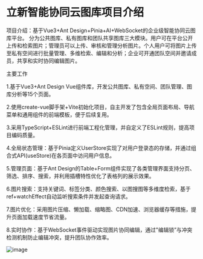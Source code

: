 # 立新智能协同云图库项目介绍

项目介绍：基于Vue3+Ant Design+Pinia+AI+WebSocket的企业级智能协同云图库平台。
分为公共图库、私有图库和团队共享图库三大模块。用户可在平台公开上传和检索图片；管理员可以上传、审核和管理分析图片。个人用户可将图片上传至私有空间进行批量管理、多维检索、编辑和分析；企业可开通团队空间并邀请成员，共享和实时协同编辑图片。

主要工作

1.基于Vue3+Ant Design Vue组件库，开发公共图库、私有空间、团队管理、图库分析等15个页面。

2.使用create-vue脚手架+Vite初始化项目，自主开发了包含全局页面布局、导航菜单和通用组件的前端模板，便于后续复用。

3.采用TypeScript+ESLint进行前端工程化管理，并自定义了ESLint规则，提高项目编码质量。

4.全局状态管理：基于Pinia定义UserStore实现了对用户登录态的存储，并通过组合式API(useStore)在各页面中访问用户信息。

5.管理页面：基于Ant Design的Table+Form组件实现了各类管理界面支持分页、筛选、排序、搜索，并利用插槽特性优化了表格列的展示效果。

6.图片搜索：支持关键词、标签分类、颜色搜索、以图搜图等多维度检索，基于ref+watchEffect自动监听搜索条件并发起查询请求。

7.图片优化：采用图片压缩、懒加载、缩略图、CDN加速、浏览器缓存等措施，提升页面加载速度节省流量。

8.实时协作：基于WebSocket事件驱动实现图片协同编辑，通过"编辑锁”与冲突检测机制防止编辑冲突，提升团队协作效率。



![image](https://github.com/user-attachments/assets/379f1ac2-2ef5-4ea5-88ce-efe5e969e8e2)
